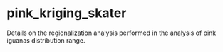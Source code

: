 # pink_kriging_skater
Details on the  regionalization analysis performed in the analysis of pink iguanas distribution range. 
